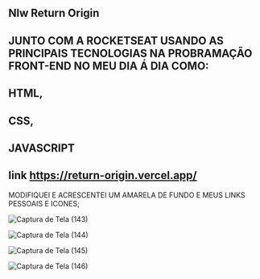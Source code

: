 ## Nlw Return Origin



## JUNTO COM A ROCKETSEAT USANDO AS PRINCIPAIS TECNOLOGIAS NA PROBRAMAÇÃO FRONT-END NO MEU DIA Á DIA COMO:

## HTML, <BR>
## CSS, <BR>
## JAVASCRIPT <BR>
  
## link https://return-origin.vercel.app/
  
  
MODIFIQUEI E ACRESCENTEI UM AMARELA DE FUNDO E MEUS LINKS PESSOAIS E ICONES;  


![Captura de Tela (143)](https://user-images.githubusercontent.com/62512557/167300537-f14448e3-0338-4aeb-a117-48818deb8245.png)

![Captura de Tela (144)](https://user-images.githubusercontent.com/62512557/167300609-31c90a12-4033-4e0f-ab56-a118bf26c66c.png)

![Captura de Tela (145)](https://user-images.githubusercontent.com/62512557/167300611-e9c26437-883e-4bd6-816b-eea90b8368b5.png)

![Captura de Tela (146)](https://user-images.githubusercontent.com/62512557/167300612-e4843a0f-8c5d-429c-8e4e-78ae550346ac.png)

